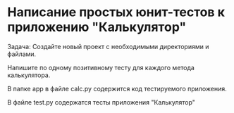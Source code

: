 # Написание простых юнит-тестов к приложению "Калькулятор"

Задача:
Создайте новый проект с необходимыми директориями и файлами.

Напишите по одному позитивному тесту для каждого метода калькулятора.

В папке app в файле calc.py содержится код тестируемого приложения.

В файле test.py содержатся тесты приложения "Калькулятор"
